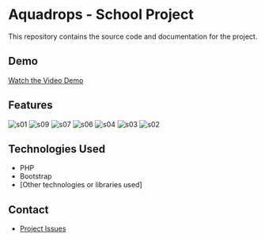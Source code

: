 # Aquadrops - School Project

 This repository contains the source code and documentation for the project.

## Demo



[Watch the Video Demo](https://drive.google.com/file/d/1i1I2gr1rF3zxG636eXLXyuE4uYgxERF3/view?usp=sharing)

## Features


![s01](https://github.com/Shohan999Ronol/Aquadrops/assets/106506181/86934f91-f939-434e-9858-7f426f85b9e0)
![s09](https://github.com/Shohan999Ronol/Aquadrops/assets/106506181/50880123-aa07-453f-90c7-33b497214cdc)
![s07](https://github.com/Shohan999Ronol/Aquadrops/assets/106506181/6200b637-a48d-4cf7-a5a5-71857544d14b)
![s06](https://github.com/Shohan999Ronol/Aquadrops/assets/106506181/4ecee9de-bd78-4069-b2b5-e1247c268f2f)
![s04](https://github.com/Shohan999Ronol/Aquadrops/assets/106506181/2e4f797a-f907-42b9-bbd5-45fa08b1af0f)
![s03](https://github.com/Shohan999Ronol/Aquadrops/assets/106506181/ef841263-6d3b-4ed1-ad39-32df3574292a)
![s02](https://github.com/Shohan999Ronol/Aquadrops/assets/106506181/3874295f-321b-44aa-84fa-1be599ce70ab)

## Technologies Used

- PHP
- Bootstrap
- [Other technologies or libraries used]







## Contact

- [Project Issues](https://github.com/Shohan999Ronol/Aquadrops/issues)

